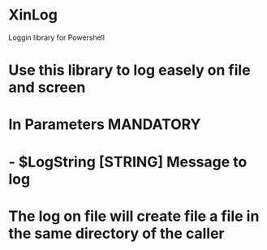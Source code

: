 # XinLog
Loggin library for Powershell
# Use this library to log easely on file and screen
# In Parameters MANDATORY
#   - $LogString [STRING] Message to log
# The log on file will create file a file in the same directory of the caller
